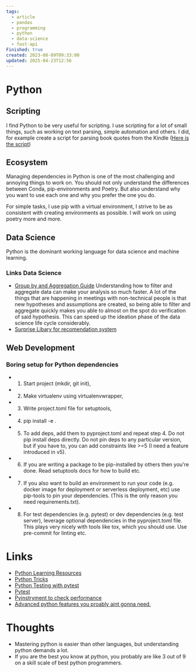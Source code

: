 ```yaml
---
tags:
  - article
  - pandas
  - programming
  - python
  - data-science
  - fast-api
Finished: true
created: 2023-08-09T09:33:00
updated: 2025-04-23T12:56
---
```

# Python


## Scripting 
I find Python to be very useful for scripting. I use scripting for a lot of small things, such as working on text parsing, simple automation and others.
I did, for example create a script for parsing book quotes from the Kindle ([Here is the script](https://github.com/EmilRamsvik/dotfiles/blob/master/scripts/get_quotes.py))


## Ecosystem

Managing dependencies in Python is one of the most challenging and annoying things to work on. You should not only understand the differences between Conda, pip-environments and Poetry. But also understand why you want to use each one and why you prefer the one you do. 

For simple tasks, I use pip with a virtual environment, I strive to be as consistent with creating environments as possible. I will work on using poetry more and more. 


## Data Science
Python is the dominant working language for data science and machine learning. 


### Links Data Science

- [Group by and Aggregation Guide](https://pbpython.com/groupby-agg.html) Understanding how to filter and aggregate data can make your analysis so much faster. A lot of the things that are happening in meetings with non-technical people is that new hypotheses and assumptions are created, so being able to filter and aggregate quickly makes you able to almost on the spot do verification of said hypothesis.  This can speed up the ideation phase of the data science life cycle considerably. 
- [Surprise Libary for recomendation system](https://surpriselib.com/)

## Web Development


### Boring setup for Python dependencies
- 1. Start project (mkdir, git init),
- 2. Make virtualenv using virtualenvwrapper,
- 3. Write project.toml file for setuptools,
- 4. pip install -e .
- 5. To add deps, add them to pyproject.toml and repeat step 4. Do not pip install deps directly. Do not pin deps to any particular version, but if you have to, you can add constraints like >=5 (I need a feature introduced in v5).
- 6. If you are writing a package to be pip-installed by others then you're done. Read setuptools docs for how to build etc.
- 7. If you also want to build an environment to run your code (e.g. docker image for deployment or serverless deployment, etc) use pip-tools to pin your dependencies. (This is the only reason you need requirements.txt).
- 8. For test dependencies (e.g. pytest) or dev dependencies (e.g. test server), leverage optional dependencies in the pyproject.toml file. This plays very nicely with tools like tox, which you should use. Use pre-commit for linting etc. 
# Links
- [Python Learning Resources](https://learnbyexample.github.io/py_resources/)
- [Python Tricks](../../Books/Book%20Reviews/Programming/Python/Python%20Tricks.md)
- [Python Testing with pytest](../../Books/Book%20Reviews/Programming/Python/Python%20Testing%20with%20pytest.md)
- [Pytest](Pytest.md)
- [Pyinstryment to check performance](https://github.com/joerick/pyinstrument)
- [Advanced python features you proably aint gonna need.](https://blog.edward-li.com/tech/advanced-python-features/)

# Thoughts 
- Mastering python is easier than other languages, but understanding python demands a lot. 
- If you are the best you know at python, you probably are like 3 out of 9 on a skill scale of best python programmers. 